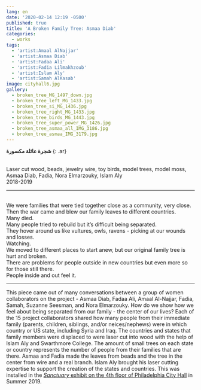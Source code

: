 ```yaml
---
lang: en
date: '2020-02-14 12:19 -0500'
published: true
title: 'A Broken Family Tree: Asmaa Diab'
categories:
  - works
tags:
  - 'artist:Amaal AlNajjar'
  - 'artist:Asmaa Diab'
  - 'artist:Fadaa Ali'
  - 'artist:Fadia Lilmakhzoub'
  - 'artist:Islam Aly'
  - 'artist:Samah AlKasab'
image: cityhall6.jpg
gallery:
  - broken_tree_MG_1497_down.jpg
  - broken_tree_left_MG_1433.jpg
  - broken_tree_si_MG_1436.jpg
  - broken_tree_right_MG_1433.jpg
  - broken_tree_birds_MG_1443.jpg
  - broken_tree_super_power_MG_1426.jpg
  - broken_tree_asmaa_all_IMG_3186.jpg
  - broken_tree_asmaa_IMG_3179.jpg
---
```

**شجرة عائلة مكسورة**
{: .ar}

<br/>Laser cut wood, beads, jewelry wire, toy birds, model trees, model moss,
<br/>Asmaa Diab, Fadia, Nora Elmarzouky, Islam Aly
<br/>2018-2019


<hr/>


<br/>We were families that were tied together close as a community, very close. 
<br/>Then the war came and blew our family leaves to different countries. 
<br/>Many died. 
<br/>Many people tried to rebuild but it’s difficult being separated. 
<br/>They hover around us like vultures, owls, ravens - picking at our wounds and losses. <br/>Watching.
<br/>We moved to different places to start anew, but our original family tree is hurt and broken. 
<br/>There are problems for people outside in new countries but even more so for those still there. 
<br/>People inside and out feel it. 


<hr/>


This piece came out of many conversations between a group of women collaborators on the project - Asmaa Diab, Fadaa Ali, Amaal Al-Najjar, Fadia, Samah, Suzanne Seesman, and Nora Elmarzouky. How do we show how we feel about being separated from our family - the center of our lives? Each of the 15 project collaborators shared how many people from their immediate family (parents, children, siblings, and/or neices/nephews) were in which country or US state, including Syria and Iraq. The countries and states that family members were displaced to were laser cut into wood with the help of Islam Aly and Swarthmore College. The amount of small trees on each state or country represents the number of people from their families that are there. Asmaa and Fadia made the leaves from beads and the tree in the center from wire and a real branch. Islam Aly brought his laser cutting expertise to support the creation of the states and countries. This was installed in the [_Sanctuary_ exhibit on the 4th floor of Philadelphia City Hall](http://fps.swarthmore.edu/exhibitions/exhibit:city%20hall/sanctuary/) in Summer 2019.
